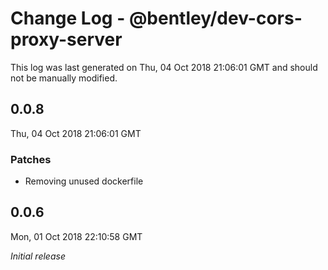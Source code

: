 # Change Log - @bentley/dev-cors-proxy-server

This log was last generated on Thu, 04 Oct 2018 21:06:01 GMT and should not be manually modified.

## 0.0.8
Thu, 04 Oct 2018 21:06:01 GMT

### Patches

- Removing unused dockerfile

## 0.0.6
Mon, 01 Oct 2018 22:10:58 GMT

*Initial release*


